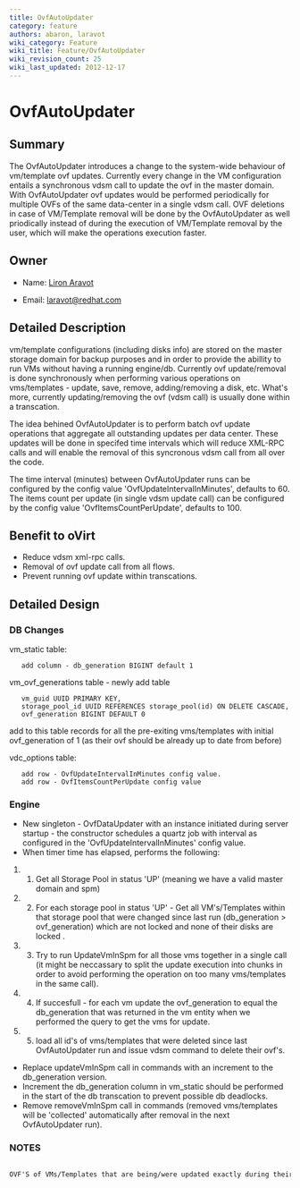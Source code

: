 ```yaml
---
title: OvfAutoUpdater
category: feature
authors: abaron, laravot
wiki_category: Feature
wiki_title: Feature/OvfAutoUpdater
wiki_revision_count: 25
wiki_last_updated: 2012-12-17
---
```


# OvfAutoUpdater

## Summary

The OvfAutoUpdater introduces a change to the system-wide behaviour of vm/template ovf updates. Currently every change in the VM configuration entails a synchronous vdsm call to update the ovf in the master domain. With OvfAutoUpdater ovf updates would be performed periodically for multiple OVFs of the same data-center in a single vdsm call. OVF deletions in case of VM/Template removal will be done by the OvfAutoUpdater as well priodically instead of during the execution of VM/Template removal by the user, which will make the operations execution faster.

## Owner

*   Name: [ Liron Aravot](User:Laravot)

<!-- -->

*   Email: <laravot@redhat.com>

## Detailed Description

vm/template configurations (including disks info) are stored on the master storage domain for backup purposes and in order to provide the abillity to run VMs without having a running engine/db. Currently ovf update/removal is done synchronously when performing various operations on vms/templates - update, save, remove, adding/removing a disk, etc. What's more, currently updating/removing the ovf (vdsm call) is usually done within a transcation.

The idea behined OvfAutoUpdater is to perform batch ovf update operations that aggregate all outstanding updates per data center. These updates will be done in specifed time intervals which will reduce XML-RPC calls and will enable the removal of this syncronous vdsm call from all over the code.

The time interval (minutes) between OvfAutoUpdater runs can be configured by the config value 'OvfUpdateIntervalInMinutes', defaults to 60. The items count per update (in single vdsm update call) can be configured by the config value 'OvfItemsCountPerUpdate', defaults to 100.

## Benefit to oVirt

*   Reduce vdsm xml-rpc calls.
*   Removal of ovf update call from all flows.
*   Prevent running ovf update within transcations.

## Detailed Design

### DB Changes

vm_static table:

       add column - db_generation BIGINT default 1

vm_ovf_generations table - newly add table

       vm_guid UUID PRIMARY KEY,
       storage_pool_id UUID REFERENCES storage_pool(id) ON DELETE CASCADE,
       ovf_generation BIGINT DEFAULT 0

add to this table records for all the pre-exiting vms/templates with initial ovf_generation of 1 (as their ovf should be already up to date from before)

vdc_options table:

       add row - OvfUpdateIntervalInMinutes config value.
       add row - OvfItemsCountPerUpdate config value

### Engine

*   New singleton - OvfDataUpdater with an instance initiated during server startup - the constructor schedules a quartz job with interval as configured in the 'OvfUpdateIntervalInMinutes' config value.
*   When timer time has elapsed, performs the following:

1.  1. Get all Storage Pool in status 'UP' (meaning we have a valid master domain and spm)
2.  2. For each storage pool in status 'UP' - Get all VM's/Templates within that storage pool that were changed since last run (db_generation > ovf_generation) which are not locked and none of their disks are locked .
3.  3. Try to run UpdateVmInSpm for all those vms together in a single call (it might be neccassary to split the update execution into chunks in order to avoid performing the operation on too many vms/templates in the same call).
4.  4. If succesfull - for each vm update the ovf_generation to equal the db_generation that was returned in the vm entity when we performed the query to get the vms for update.
5.  5. load all id's of vms/templates that were deleted since last OvfAutoUpdater run and issue vdsm command to delete their ovf's.

*   Replace updateVmInSpm call in commands with an increment to the db_generation version.
*   Increment the db_generation column in vm_static should be performed in the start of the db transcation to prevent possible db deadlocks.
*   Remove removeVmInSpm call in commands (removed vms/templates will be 'collected' automatically after removal in the next OvfAutoUpdater run).

### NOTES

      OVF'S of VMs/Templates that are being/were updated exactly during their processing by OvfAutoUpdater run will have their OVF updated in the storage the next OvfAutoUpdater run, DB updates will occur regulary.


